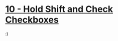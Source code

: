 # [10 - Hold Shift and Check Checkboxes](https://mayfulq.github.io/JavaScript30/task10/index.html)



  :)